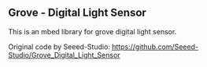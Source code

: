 Grove - Digital Light Sensor
----------------------------

This is an mbed library for grove digital light sensor.

Original code by Seeed-Studio:
https://github.com/Seeed-Studio/Grove_Digital_Light_Sensor
